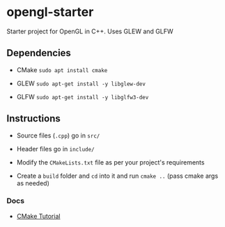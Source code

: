 
# opengl-starter

Starter project for OpenGL in C++. Uses GLEW and GLFW

## Dependencies

* CMake
    ``sudo apt install cmake``

* GLEW
    ```sudo apt-get install -y libglew-dev```

* GLFW
    ```sudo apt-get install -y libglfw3-dev```


## Instructions

* Source files (```.cpp```) go in ```src/```

* Header files go in ```include/```

* Modify the ``CMakeLists.txt`` file as per your project's requirements

* Create a ``build`` folder and ``cd`` into it and run ``cmake ..``     (pass cmake args as needed)



### Docs
* [CMake Tutorial](http://derekmolloy.ie/hello-world-introductions-to-cmake/)

